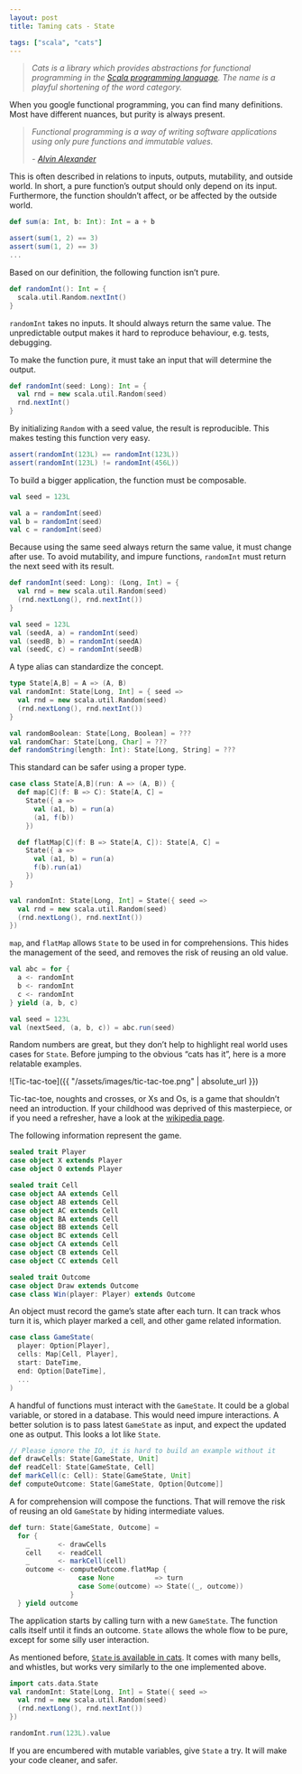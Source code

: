 ```yaml
---
layout: post
title: Taming cats - State

tags: ["scala", "cats"]
---
```


> *Cats is a library which provides abstractions for functional programming in the [Scala programming language](https://scala-lang.org/). The name is a playful shortening of the word category.*

When you google functional programming, you can find many definitions. Most have different nuances, but purity is always present.

> *Functional programming is a way of writing software applications using only pure functions and immutable values.*
>
> *- [Alvin Alexander](https://alvinalexander.com/scala/fp-book/what-is-functional-programming)*

This is often described in relations to inputs, outputs, mutability, and outside world. In short, a pure function’s output should only depend on its input. Furthermore, the function shouldn’t affect, or be affected by the outside world.

```scala
def sum(a: Int, b: Int): Int = a + b

assert(sum(1, 2) == 3)
assert(sum(1, 2) == 3)
...
```

Based on our definition, the following function isn’t pure.

```scala
def randomInt(): Int = {
  scala.util.Random.nextInt()
}
```

`randomInt` takes no inputs. It should always return the same value. The unpredictable output makes it hard to reproduce behaviour, e.g. tests, debugging.

To make the function pure, it must take an input that will determine the output.

```scala
def randomInt(seed: Long): Int = {
  val rnd = new scala.util.Random(seed)
  rnd.nextInt()
}
```

By initializing `Random` with a seed value, the result is reproducible. This makes testing this function very easy.

```scala
assert(randomInt(123L) == randomInt(123L))
assert(randomInt(123L) != randomInt(456L))
```

To build a bigger application, the function must be composable.

```scala
val seed = 123L

val a = randomInt(seed)
val b = randomInt(seed)
val c = randomInt(seed)
```

Because using the same seed always return the same value, it must change after use. To avoid mutability, and impure functions, `randomInt` must return the next seed with its result.

```scala
def randomInt(seed: Long): (Long, Int) = {
  val rnd = new scala.util.Random(seed)
  (rnd.nextLong(), rnd.nextInt())
}

val seed = 123L
val (seedA, a) = randomInt(seed)
val (seedB, b) = randomInt(seedA)
val (seedC, c) = randomInt(seedB)
```

A type alias can standardize the concept.

```scala
type State[A,B] = A => (A, B)
val randomInt: State[Long, Int] = { seed =>
  val rnd = new scala.util.Random(seed)
  (rnd.nextLong(), rnd.nextInt())
}

val randomBoolean: State[Long, Boolean] = ???
val randomChar: State[Long, Char] = ???
def randomString(length: Int): State[Long, String] = ???
```

This standard can be safer using a proper type.

```scala
case class State[A,B](run: A => (A, B)) {
  def map[C](f: B => C): State[A, C] =
    State({ a =>
      val (a1, b) = run(a)
      (a1, f(b))
    })

  def flatMap[C](f: B => State[A, C]): State[A, C] =
    State({ a =>
      val (a1, b) = run(a)
      f(b).run(a1)
    })
}

val randomInt: State[Long, Int] = State({ seed =>
  val rnd = new scala.util.Random(seed)
  (rnd.nextLong(), rnd.nextInt())
})
```

`map`, and `flatMap` allows `State` to be used in for comprehensions. This hides the management of the seed, and removes the risk of reusing an old value.

```scala
val abc = for {
  a <- randomInt
  b <- randomInt
  c <- randomInt
} yield (a, b, c)

val seed = 123L
val (nextSeed, (a, b, c)) = abc.run(seed)
```

Random numbers are great, but they don’t help to highlight real world uses cases for `State`. Before jumping to the obvious “cats has it”, here is a more relatable examples.

![Tic-tac-toe]({{ "/assets/images/tic-tac-toe.png" | absolute_url }})

Tic-tac-toe, noughts and crosses, or Xs and Os, is a game that shouldn’t need an introduction. If your childhood was deprived of this masterpiece, or if you need a refresher, have a look at the [wikipedia page](https://en.wikipedia.org/wiki/Tic-tac-toe).

The following information represent the game.

```scala
sealed trait Player
case object X extends Player
case object O extends Player

sealed trait Cell
case object AA extends Cell
case object AB extends Cell
case object AC extends Cell
case object BA extends Cell
case object BB extends Cell
case object BC extends Cell
case object CA extends Cell
case object CB extends Cell
case object CC extends Cell

sealed trait Outcome
case object Draw extends Outcome
case class Win(player: Player) extends Outcome
```

An object must record the game’s state after each turn. It can track whos turn it is, which player marked a cell, and other game related information.

```scala
case class GameState(
  player: Option[Player],
  cells: Map[Cell, Player],
  start: DateTime,
  end: Option[DateTime],
  ...
)
```

A handful of functions must interact with the `GameState`. It could be a global variable, or stored in a database. This would need impure interactions. A better solution is to pass latest `GameState` as input, and expect the updated one as output. This looks a lot like `State`.

```scala
// Please ignore the IO, it is hard to build an example without it
def drawCells: State[GameState, Unit]
def readCell: State[GameState, Cell]
def markCell(c: Cell): State[GameState, Unit]
def computeOutcome: State[GameState, Option[Outcome]]
```

A for comprehension will compose the functions. That will remove the risk of reusing an old `GameState` by hiding intermediate values.

```scala
def turn: State[GameState, Outcome] =
  for {
    _       <- drawCells
    cell    <- readCell
    _       <- markCell(cell)
    outcome <- computeOutcome.flatMap {
                 case None          => turn
                 case Some(outcome) => State((_, outcome))
               }
  } yield outcome
```

The application starts by calling turn with a new `GameState`. The function calls itself until it finds an outcome. `State` allows the whole flow to be pure, except for some silly user interaction.

As mentioned before, [`State` is available in cats](https://typelevel.org/cats/datatypes/state.html). It comes with many bells, and whistles, but works very similarly to the one implemented above.

```scala
import cats.data.State
val randomInt: State[Long, Int] = State({ seed =>
  val rnd = new scala.util.Random(seed)
  (rnd.nextLong(), rnd.nextInt())
})

randomInt.run(123L).value
```

If you are encumbered with mutable variables, give `State` a try. It will make your code cleaner, and safer.
